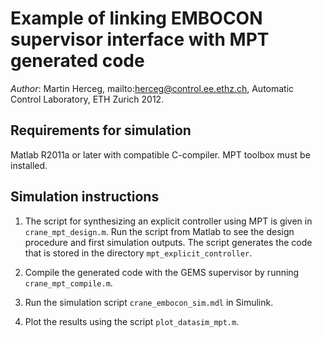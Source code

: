 Example of linking EMBOCON supervisor interface with MPT generated code
=======================================================================

*Author*: Martin Herceg, mailto:herceg@control.ee.ethz.ch, Automatic Control Laboratory, ETH Zurich 2012.

## Requirements for simulation

Matlab R2011a or later with compatible C-compiler. MPT toolbox must be installed.

## Simulation instructions

1. The script for synthesizing an explicit controller using MPT is given in
```crane_mpt_design.m```. Run the script from Matlab to see the design procedure 
and first simulation outputs. The script generates the code that is stored
in the directory ```mpt_explicit_controller```.

2. Compile the generated code with the GEMS supervisor by running ```crane_mpt_compile.m```.

3. Run the simulation script ```crane_embocon_sim.mdl``` in Simulink.

4. Plot the results using the script ```plot_datasim_mpt.m```.
